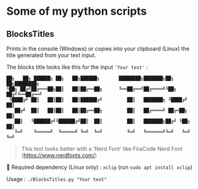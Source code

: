 # Some of my python scripts

## BlocksTitles

Prints in the console (Windows) or copies into your clipboard (Linux)
the title generated from your text input.

The blocks title looks like this for the input `'Your text'` :

```text
██╗   ██╗ ██████╗ ██╗   ██╗██████╗       ████████╗███████╗██╗   ██╗████████╗
╚██╗ ██╔╝██╔═══██╗██║   ██║██╔══██╗      ╚══██╔══╝██╔════╝╚██╗ ██╔╝╚══██╔══╝
 ╚████╔╝ ██║   ██║██║   ██║██████╔╝         ██║   ███████╗ ╚████╔╝    ██║
   ██╔╝  ██║   ██║██║   ██║██╔══██╗         ██║   ██╔════╝ ██╔═██╗    ██║
   ██║   ╚██████╔╝╚██████╔╝██║  ██║         ██║   ███████╗██╔╝ ╚██╗   ██║
   ╚═╝    ╚═════╝  ╚═════╝ ╚═╝  ╚═╝         ╚═╝   ╚══════╝╚═╝   ╚═╝   ╚═╝
```

> This text looks better with a 'Nerd Font' like FiraCode Nerd Font (https://www.nerdfonts.com/)

🎴 Required dependency (Linux only) : `xclip` (run `sudo apt install xclip`)

Usage : `./BlocksTitles.py "Your text"`

